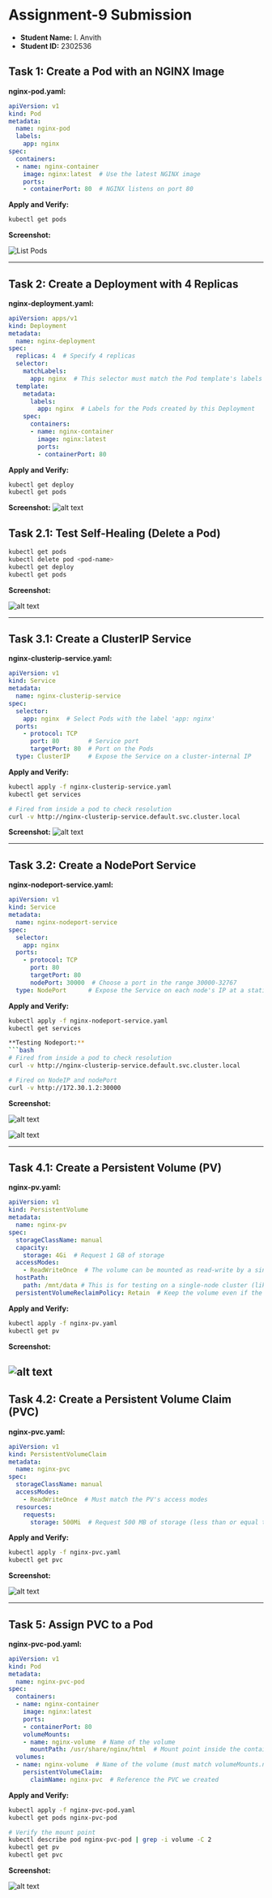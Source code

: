 # Assignment-9 Submission

- **Student Name:** I. Anvith
- **Student ID:** 2302536

## **Task 1: Create a Pod with an NGINX Image**

**nginx-pod.yaml:**

```yaml
apiVersion: v1
kind: Pod
metadata:
  name: nginx-pod
  labels:
    app: nginx
spec:
  containers:
  - name: nginx-container
    image: nginx:latest  # Use the latest NGINX image
    ports:
    - containerPort: 80  # NGINX listens on port 80
```

**Apply and Verify:**

```bash
kubectl get pods
```

**Screenshot:**

![List Pods](img/image.png)

---

## **Task 2: Create a Deployment with 4 Replicas**

**nginx-deployment.yaml:**

```yaml
apiVersion: apps/v1
kind: Deployment
metadata:
  name: nginx-deployment
spec:
  replicas: 4  # Specify 4 replicas
  selector:
    matchLabels:
      app: nginx  # This selector must match the Pod template's labels
  template:
    metadata:
      labels:
        app: nginx  # Labels for the Pods created by this Deployment
    spec:
      containers:
      - name: nginx-container
        image: nginx:latest
        ports:
        - containerPort: 80
```

**Apply and Verify:**

```bash
kubectl get deploy
kubectl get pods
```

**Screenshot:**
![alt text](img/image-1.png)

## **Task 2.1: Test Self-Healing (Delete a Pod)**

```bash
kubectl get pods
kubectl delete pod <pod-name>
kubectl get deploy
kubectl get pods
```

**Screenshot:**

![alt text](img/image-2.png)

---

## **Task 3.1: Create a ClusterIP Service**

**nginx-clusterip-service.yaml:**

```yaml
apiVersion: v1
kind: Service
metadata:
  name: nginx-clusterip-service
spec:
  selector:
    app: nginx  # Select Pods with the label 'app: nginx'
  ports:
    - protocol: TCP
      port: 80        # Service port
      targetPort: 80  # Port on the Pods
  type: ClusterIP     # Expose the Service on a cluster-internal IP
```

**Apply and Verify:**

```bash
kubectl apply -f nginx-clusterip-service.yaml
kubectl get services

# Fired from inside a pod to check resolution
curl -v http://nginx-clusterip-service.default.svc.cluster.local
```

**Screenshot:**
![alt text](img/image-3.png)

---

## **Task 3.2: Create a NodePort Service**

**nginx-nodeport-service.yaml:**

```yaml
apiVersion: v1
kind: Service
metadata:
  name: nginx-nodeport-service
spec:
  selector:
    app: nginx
  ports:
    - protocol: TCP
      port: 80
      targetPort: 80
      nodePort: 30000  # Choose a port in the range 30000-32767
  type: NodePort      # Expose the Service on each node's IP at a static port
```

**Apply and Verify:**

```bash
kubectl apply -f nginx-nodeport-service.yaml
kubectl get services

**Testing Nodeport:**
```bash
# Fired from inside a pod to check resolution
curl -v http://nginx-clusterip-service.default.svc.cluster.local

# Fired on NodeIP and nodePort
curl -v http://172.30.1.2:30000
```

**Screenshot:**

![alt text](img/image-4.png)

![alt text](img/image-5.png)

---

## **Task 4.1: Create a Persistent Volume (PV)**

**nginx-pv.yaml:**

```yaml
apiVersion: v1
kind: PersistentVolume
metadata:
  name: nginx-pv
spec:
  storageClassName: manual
  capacity:
    storage: 4Gi  # Request 1 GB of storage
  accessModes:
    - ReadWriteOnce  # The volume can be mounted as read-write by a single node
  hostPath:
    path: /mnt/data # This is for testing on a single-node cluster (like kind).  In a real cluster, use a proper storage provider.
  persistentVolumeReclaimPolicy: Retain  # Keep the volume even if the PVC is deleted
```

**Apply and Verify:**

```bash
kubectl apply -f nginx-pv.yaml
kubectl get pv
```

**Screenshot:**

![alt text](img/image-6.png)
---

## **Task 4.2: Create a Persistent Volume Claim (PVC)**

**nginx-pvc.yaml:**

```yaml
apiVersion: v1
kind: PersistentVolumeClaim
metadata:
  name: nginx-pvc
spec:
  storageClassName: manual
  accessModes:
    - ReadWriteOnce  # Must match the PV's access modes
  resources:
    requests:
      storage: 500Mi  # Request 500 MB of storage (less than or equal to the PV's capacity)
```

**Apply and Verify:**

```bash
kubectl apply -f nginx-pvc.yaml
kubectl get pvc
```

**Screenshot:**

![alt text](img/image-7.png)

---

## **Task 5: Assign PVC to a Pod**

**nginx-pvc-pod.yaml:**

```yaml
apiVersion: v1
kind: Pod
metadata:
  name: nginx-pvc-pod
spec:
  containers:
  - name: nginx-container
    image: nginx:latest
    ports:
    - containerPort: 80
    volumeMounts:
    - name: nginx-volume  # Name of the volume
      mountPath: /usr/share/nginx/html  # Mount point inside the container (standard Nginx data directory)
  volumes:
  - name: nginx-volume  # Name of the volume (must match volumeMounts.name)
    persistentVolumeClaim:
      claimName: nginx-pvc  # Reference the PVC we created
```

**Apply and Verify:**

```bash
kubectl apply -f nginx-pvc-pod.yaml
kubectl get pods nginx-pvc-pod

# Verify the mount point
kubectl describe pod nginx-pvc-pod | grep -i volume -C 2
kubectl get pv
kubectl get pvc
```

**Screenshot:**

![alt text](img/image-8.png)
